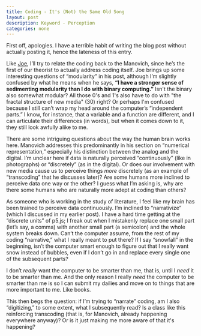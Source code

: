```yaml
---
title: Coding - It's (Not) the Same Old Song
layout: post
description: Keyword - Perception
categories: none
---
```

First off, apologies. I have a terrible habit of writing the blog post without actually posting it, hence the lateness of this entry.

Like [Joe](http://joetorok.github.io/blog/2016-02-17/sedimenting-knowledge.html), I’ll try to relate the coding back to the Manovich, since he’s the first of our theorist to actually address coding itself. Joe brings up some interesting questions of “modularity” in his post, although I’m slightly confused by what he means when he says, **“I have a stronger sense of sedimenting modularity than I do with binary computing.”** Isn't the binary also somewhat modular? All those 0's and 1's also have to do with "the fractal structure of new media" (30) right? Or perhaps I'm confused because I still can’t wrap my head around the computer’s “independent parts.” I know, for instance, that a variable and a function are different, and I can articulate their differences (in words), but when it comes down to it, they still look awfully alike to me. 

There are some intriguing questions about the way the human brain works here. Manovich addresses this predominantly in his section on “numerical representation,” especially his distinction between the analog and the digital. I’m unclear here if data is naturally perceived “continuously” (like in photographs) or “discretely” (as in the digital). Or does our involvement with new media cause us to perceive things *more* discretely (as an example of “transcoding” that he discusses later)? Are some humans more inclined to perceive data one way or the other? I guess what I’m asking is, why are there some humans who are naturally more adept at coding than others?

As someone who is working in the study of literature, I feel like my brain has been trained to perceive data continuously. I’m inclined to “narrativize” (which I discussed in my earlier post). I have a hard time getting at the “discrete units” of p5.js; I freak out when I mistakenly replace one small part (let’s say, a comma) with another small part (a semicolon) and the whole system breaks down. Can’t the computer assume, from the rest of my coding “narrative,” what I really meant to put there? If I say “snowfall” in the beginning, isn’t the computer smart enough to figure out that I really want snow instead of bubbles, even if I don’t go in and replace every single one of the subsequent parts? 

I don’t *really* want the computer to be smarter than me, that is, until I *need* it to be smarter than me. And the only reason I really *need* the computer to be smarter than me is so I can submit my dailies and move on to things that are more important to me. Like books. 

This then begs the question: if I’m trying to “narrate” coding, am I also “digitizing,” to some extent, what I subsequently read? Is a class like this reinforcing transcoding (that is, for Manovich, already happening everywhere anyway)? Or is it just making me more aware of that it's happening? 
